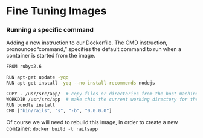 # Fine Tuning Images

### Running a specific command 
Adding a new instruction to our Dockerfile. The CMD instruction, pronounced“command,” specifies the default command to run when a container is started from the image.

```bash
FROM ruby:2.6 

RUN apt-get update -yqq                                 
RUN apt-get install -yqq --no-install-recommends nodejs 

COPY . /usr/src/app/  # copy files or directories from the host machine (your local system) into the Docker image.                               
WORKDIR /usr/src/app  # make this the current working directory for the image (line 8) so that we can execute Rails commands against the image from the correct directory.                                       
RUN bundle install
CMD ["bin/rails", "s", "-b", "0.0.0.0"]
```

Of course we will need to rebuild this image, in order to create a new container:
`docker build -t railsapp` 
